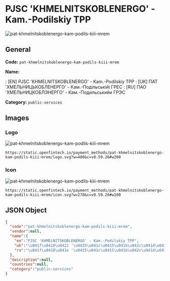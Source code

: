 
# PJSC 'KHMELNITSKOBLENERGO' - Kam.-Podilskiy TPP 
![pat-khmelnitskoblenergo-kam-podils-kiii-mrem](https://static.openfintech.io/payment_methods/pat-khmelnitskoblenergo-kam-podils-kiii-mrem/logo.svg?w=400&c=v0.59.26#w200)  

## General 
**Code:** `pat-khmelnitskoblenergo-kam-podils-kiii-mrem` 
 
**Name:** 
 
:	[EN] PJSC 'KHMELNITSKOBLENERGO' - Kam.-Podilskiy TPP 
:	[UK] ПАТ 'ХМЕЛЬНИЦЬКОБЛЕНЕРГО' - Кам.-Подільськійі ГРЕС 
:	[RU] ПАО 'ХМЕЛЬНИЦКОБЛЭНЕРГО' - Кам.-Подильськийи ГРЭС 
 
**Category:** `public-services` 
 

## Images 

### Logo 
![pat-khmelnitskoblenergo-kam-podils-kiii-mrem](https://static.openfintech.io/payment_methods/pat-khmelnitskoblenergo-kam-podils-kiii-mrem/logo.svg?w=400&c=v0.59.26#w200)  

```
https://static.openfintech.io/payment_methods/pat-khmelnitskoblenergo-kam-podils-kiii-mrem/logo.svg?w=400&c=v0.59.26#w200
```  

### Icon 
![pat-khmelnitskoblenergo-kam-podils-kiii-mrem](https://static.openfintech.io/payment_methods/pat-khmelnitskoblenergo-kam-podils-kiii-mrem/icon.svg?w=278&c=v0.59.26#w100)  

```
https://static.openfintech.io/payment_methods/pat-khmelnitskoblenergo-kam-podils-kiii-mrem/icon.svg?w=278&c=v0.59.26#w100
```  

## JSON Object 

```json
{
  "code":"pat-khmelnitskoblenergo-kam-podils-kiii-mrem",
  "vendor":null,
  "name":{
    "en":"PJSC 'KHMELNITSKOBLENERGO' - Kam.-Podilskiy TPP",
    "uk":"\u041f\u0410\u0422 '\u0425\u041c\u0415\u041b\u042c\u041d\u0418\u0426\u042c\u041a\u041e\u0411\u041b\u0415\u041d\u0415\u0420\u0413\u041e' - \u041a\u0430\u043c.-\u041f\u043e\u0434\u0456\u043b\u044c\u0441\u044c\u043a\u0456\u0439\u0456 \u0413\u0420\u0415\u0421",
    "ru":"\u041f\u0410\u041e '\u0425\u041c\u0415\u041b\u042c\u041d\u0418\u0426\u041a\u041e\u0411\u041b\u042d\u041d\u0415\u0420\u0413\u041e' - \u041a\u0430\u043c.-\u041f\u043e\u0434\u0438\u043b\u044c\u0441\u044c\u043a\u0438\u0439\u0438 \u0413\u0420\u042d\u0421"
  },
  "description":null,
  "countries":null,
  "category":"public-services"
}
```  

